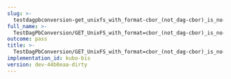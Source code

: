 ```yaml
---
slug: >-
  testdagpbconversion-get_unixfs_with_format-cbor_(not_dag-cbor)_is_no-op_(no_conversion)
full_name: >-
  TestDagPbConversion/GET_UnixFS_with_format=cbor_(not_dag-cbor)_is_no-op_(no_conversion)
outcome: pass
title: >-
  TestDagPbConversion/GET_UnixFS_with_format=cbor_(not_dag-cbor)_is_no-op_(no_conversion)
implementation_id: kubo-bis
version: dev-44b0eaa-dirty
---
```


